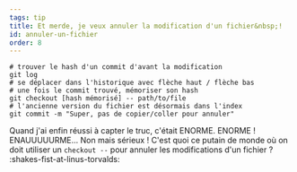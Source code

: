 ```yaml
---
tags: tip
title: Et merde, je veux annuler la modification d'un fichier&nbsp;!
id: annuler-un-fichier
order: 8
---
```


```git
# trouver le hash d'un commit d'avant la modification
git log
# se déplacer dans l'historique avec flèche haut / flèche bas
# une fois le commit trouvé, mémoriser son hash
git checkout [hash mémorisé] -- path/to/file
# l'ancienne version du fichier est désormais dans l'index
git commit -m "Super, pas de copier/coller pour annuler"
```

Quand j'ai enfin réussi à capter le truc, c'était ENORME. ENORME&nbsp;! ENAUUUUURME... Non mais sérieux&nbsp;! C'est quoi ce putain de monde où on doit utiliser un `checkout --` pour annuler les modifications d'un fichier&nbsp;? :shakes-fist-at-linus-torvalds:
